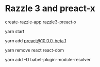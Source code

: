 # Razzle 3 and preact-x

create-razzle-app razzle3-preact-x

yarn start

yarn add preact@10.0.0-beta.1

yarn remove react react-dom

yarn add -D babel-plugin-module-resolver

